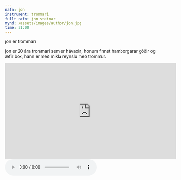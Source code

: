 ```yaml
---
nafn: jon
instrument: trommari
fullt nafn: jon steinar
mynd: /assets/images/author/jon.jpg
time: 21:00
---
```

jon er trommari

jon er 20 ára trommari sem er hávaxin, honum finnst hamborgarar góðir og æfir box, hann er með mikla reynslu með trommur.


<iframe width="560" height="315" src="https://www.youtube.com/embed/IaJ2UHiTa0o" frameborder="0" allow="accelerometer; autoplay; encrypted-media; gyroscope; picture-in-picture" allowfullscreen></iframe>


<body>
    <audio controls>
        <source src="/assets/themalog/jojo1" type="audio/mpeg">
    </audio>
</body>